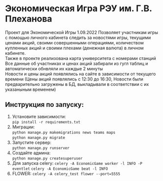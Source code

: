 # Экономическая Игра РЭУ им. Г.В. Плеханова
Проект для Экономической Игры 1.09.2022
Позволяет участникам игры с помощью личного кабинета следить за новостями игры, текущими ценами акций, своими совершенными операциями, количеством купленных акций и своими плехами (денежная валюта) в личном кабинете.\
Также в проекте реализована карта университета с номерами станций\
Все данные об участниках и ценах акций забирали из гугл таблиц и автоматически обнвляли их каждые 2 минуты\
Новости и цены акций появлялись на сайте в зависимости от текущего времени (Цены акций появлялись с 12:30 до 16:30, Новости были предварительно загружены в БД, выкладывали в соответствии с их указаныным временем) 
## Инструкция по запуску:
1. Установите зависимости:\
```pip install -r requirements.txt```
2. Миграции:\
```python manage.py makemigrations news teams maps```\
```python manage.py migrate```
3. Запустите сервер:\
```python manage.py runserver```
4. Создайте админа:\
```python manage.py createsuperuser```
5. Для запуска celery:
```celery -A EconomicGame worker -l INFO -P eventlet```
```celery -A EconomicGame beat -l INFO```
6. FLOWER: 
```celery -A celery_test flower --port=5555```
